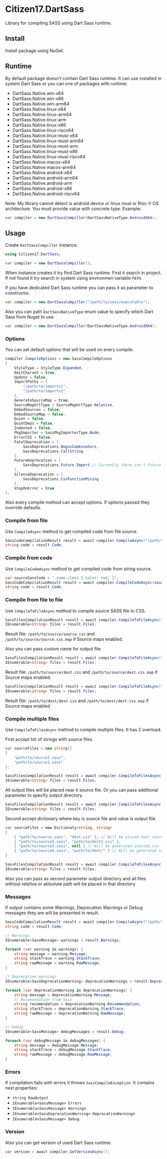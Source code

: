 # Citizen17.DartSass

Library for compiling SASS using Dart Sass runtime.

## Install

Install package using NuGet.

## Runtime

By default package doesn't contain Dart Sass runtime. It can use installed in system Dart Sass or you can one of packages with runtime:

* DartSass.Native.win-x64
* DartSass.Native.win-x86
* DartSass.Native.win-arm64
* DartSass.Native.linux-x64
* DartSass.Native.linux-arm64
* DartSass.Native.linux-arm
* DartSass.Native.linux-x86
* DartSass.Native.linux-riscv64
* DartSass.Native.linux-musl-x64
* DartSass.Native.linux-musl-arm64
* DartSass.Native.linux-musl-arm
* DartSass.Native.linux-musl-x86
* DartSass.Native.linux-musl-riscv64
* DartSass.Native.macos-x64
* DartSass.Native.macos-arm64
* DartSass.Native.android-x64
* DartSass.Native.android-arm64
* DartSass.Native.android-arm
* DartSass.Native.android-x86
* DartSass.Native.android-riscv64

Note: My library cannot detect is android device or linux musl or Risc-V OS architecture. You must provide value with concrete type.
Example:

```csharp
var compiler = new DartSassCompiller(DartSassNativeType.AndroidX64);
```

## Usage

Create `DartSassCompiller` instance.

```csharp
using Citizen17.DartSass;

var compiler = new DartSassCompiller();
```

When instance creates it try find Dart Sass runtime. First it search in project. If not found it try search in system using environmen variable `PATH`.

If you have dedicated Dart Sass runtime you can pass it as parameter to constructor.

```csharp
var compiler = new DartSassCompiller("/path/to/sass/executable");
```

Also you can path `DartSassNativeType` enum value to specify which Dart Sass from Nuget to use.

```csharp
var compiler = new DartSassCompiller(DartSassNativeType.AndroidX64);
```

### Options

You can set default options that will be used on every compile.

```csharp
compiler.CompileOptions = new SassCompileOptions
{
    StyleType = StyleType.Expanded,
    EmitCharset = true,
    Update = false,
    ImportPaths = [
        "/path/to/imports1",
        "/path/to/imports2"
    ],
    GenerateSourceMap = true,
    SourceMapUrlType = SourceMapUrlType.Relative,
    EmbedSources = false,
    EmbedSourceMap = false,
    Quiet = false,
    QuietDeps = false,
    Indented = false,
    PkgImporter = SassPkgImporterType.Node,
    ErrorCSS = false,
    FatalDeprecation = [
        SassDeprecations.BogusCombinators,
        SassDeprecations.CallString
    ],
    FutureDeprecation = [
        SassDeprecations.Future.Import // Currently there isn't future deprecations, this is leaved for example
    ],
    SilenceDeprecation = [
        SassDeprecations.CssFunctionMixing
    ],
    StopOnError = true
};
```

Also every compile method can accept options. If options passed they override defaults.

### Compile from file

Use `CompileAsync` method to get compiled code from file source.

```csharp
SassCodeCompilationResult result = await compiler.CompileAsync("/path/to/source.scss");
string code = result.Code;
```

### Compile from code

Use `CompileCodeAsync` method to get compiled code from string source.

```csharp
var sourceSassCode = ".some-class { color: red; }";
SassCodeCompilationResult result = await compiler.CompileCodeAsync(sourceSassCode);
string code = result.Code;
```

### Compile from file to file

Use `CompileToFileAsync` method to compile source SASS file to CSS.

```csharp
SassFilesCompilationResult result = await compiler.CompileToFileAsync("/path/to/source/source.scss");
IEnumerable<string> files = result.Files;

```

Result file: `/path/to/source/source.css` and `/path/to/source/source.css.map` if Source maps enabled.

Also you can pass custom name for output file.

```csharp
SassFilesCompilationResult result = await compiler.CompileToFileAsync("/path/to/source/source.scss", "dest.css");
IEnumerable<string> files = result.Files;
```

Result file: `/path/to/source/dest.css` and `/path/to/source/dest.css.map` if Source maps enabled.

```csharp
SassFilesCompilationResult result = await compiler.CompileToFileAsync("/path/to/source/source.scss", "/path/to/dest/dest.css");
IEnumerable<string> files = result.Files;
```

Result file: `/path/to/dest/dest.css` and `/path/to/dest/dest.css.map` if Source maps enabled.

### Compile multiple files

Use `CompileToFilesAsync` method to compile multiple files.
It has 2 overload.

First accept list of strings with source files.

```csharp
var sourceFiles = new string[]
{
    "path/to/source1.sass",
    "path/to/source2.sass"
};

SassFilesCompilationResult result = await compiler.CompileToFilesAsync(sourceFiles);
IEnumerable<string> files = result.Files;
```

All output files will be placed near it source file. Or you can pass additional parameter to specify output directory.

```csharp
SassFilesCompilationResult result = await compiler.CompileToFilesAsync(sourceFiles, "/path/to/dest");
IEnumerable<string> files = result.Files;
```

Second accept dictionary where key is source file and value is output file.

```csharp
var sourceFiles = new Dictionaty<string, string>
{
    { "path/to/source.sass", "dest.css" }, // Will be placed near source file
    { "path/to/source2.sass", "path/to/dest2.css" },
    { "path/to/source3.sass", null } // Will be generated source3.css file and placed near source file
    { "path/to/source4.sass", "path/to/dest/" } // Will be generated source4.css file and placed in path/to/dest/
}

SassFilesCompilationResult result = await compiler.CompileToFilesAsync(sourceFiles);
IEnumerable<string> files = result.Files;
```

Also you can pass as second parameter output directory and all files without reletive or ablsolute path will be placed in that directory

### Messages

If output contains some Warnings, Deprecation Warnings or Debug messages they are will be presented in result.

```csharp
SassCodeCompilationResult result = await compiler.CompileAsync("/path/to/source.scss");
string code = result.Code;

// Warnings
IEnumerable<SassMessage> warnings = result.Warnings;

foreach (var warning in warnings) {
    string message = warning.Message;
    string stackTrace = warning.StackTrace;
    string rawMessage = warning.RawMessage;
}

// Deprecation warnings
IEnumerable<SassDeprecationWarning> deprecationWarnings = result.DeprecationWarnings;

foreach (var deprecationWarning in deprecationWarnings) {
    string message = deprecationWarning.Message;
    // Recomendation from Sass
    string recomendation = deprecationWarning.Recommendation;
    string stackTrace = deprecationWarning.StackTrace;
    string rawMessage = deprecationWarning.RawMessage;
}

// Debug
IEnumerable<SassMessage> debugMessages = result.Debug;

foreach (var debugMessage in debugMessages) {
    string message = debugMessage.Message;
    string stackTrace = debugMessage.StackTrace;
    string rawMessage = debugMessage.RawMessage;
}
```

### Errors

If compilation fails with errors it throws `SassCompileException`. It contains next properties:

* `string RawOutput`
* `IEnumerable<SassMessage> Errors`
* `IEnumerable<SassMessage> Warnings`
* `IEnumerable<SassDeprecationWarning> DeprecationWarnings`
* `IEnumerable<SassMessage> Debug`

### Version

Also you can get version of used Dart Sass runtime.

```csharp
var version = await compiler.GetVersionAsync();
```
